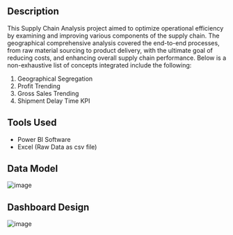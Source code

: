 ## Description

This Supply Chain Analysis project aimed to optimize operational efficiency by examining and improving various components of the supply chain. The geographical comprehensive analysis covered the end-to-end processes, from raw material sourcing to product delivery, with the ultimate goal of reducing costs, and enhancing overall supply chain performance. Below is a non-exhaustive list of concepts integrated include the following:

1. Geographical Segregation
2. Profit Trending
3. Gross Sales Trending
4. Shipment Delay Time KPI

## Tools Used

- Power BI Software
- Excel (Raw Data as csv file)

## Data Model
![image](https://github.com/GoodbyeKittyy/Supply-Chain-Geographical-Analysis-Dashboard/assets/161730857/25999617-731e-4535-98dd-9fc2d1f8da98)


## Dashboard Design
![image](https://github.com/GoodbyeKittyy/Supply-Chain-Geographical-Analysis-Dashboard/assets/161730857/a3e7bc75-6089-44aa-8e2d-45447ba1e929)
